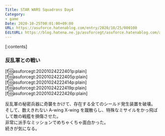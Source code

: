 ```yaml
---
Title: STAR WARS Squadrons Day4
Category:
- game
Date: 2020-10-25T00:01:00+09:00
URL: https://asuforce.hatenablog.com/entry/2020/10/25/000100
EditURL: https://blog.hatena.ne.jp/asuforcegt/asuforce.hatenablog.com/atom/entry/26006613644723534
---
```


[:contents]

###  反乱軍との戦い

[f:id:asuforcegt:20201024222401p:plain][f:id:asuforcegt:20201024222405p:plain][f:id:asuforcegt:20201024222414p:plain][f:id:asuforcegt:20201024222419p:plain][f:id:asuforcegt:20201024222426p:plain]

反乱軍の秘密兵器に奇襲をかけて、存在する全てのシールド発生装置を破壊。  
そして、数えきれない A-wing X-wing を蹴散らし、特殊なミサイルをかっ飛ばして敵の戦艦を損傷させた。  
非常に派手なミッションでめちゃくちゃ面白かった。  
続きが気になる。
